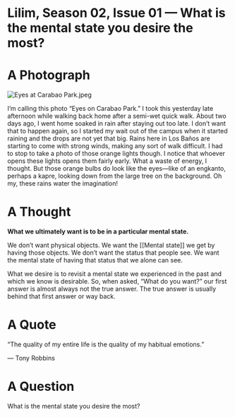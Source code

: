 # Lilim, Season 02, Issue 01 — What is the mental state you desire the most?

# A Photograph

![Eyes at Carabao Park.jpeg](Lilim,%20Season%2002,%20Issue%2001%20%E2%80%94%20What%20is%20the%20mental%20state%20you%20desire%20the%20most?.assets/Eyes%20at%20Carabao%20Park.jpeg)

I’m calling this photo “Eyes on Carabao Park.” I took this yesterday late afternoon while walking back home after a semi-wet quick walk. About two days ago, I went home soaked in rain after staying out too late. I don’t want that to happen again, so I started my wait out of the campus when it started raining and the drops are not yet that big. Rains here in Los Baños are starting to come with strong winds, making any sort of walk difficult. I had to stop to take a photo of those orange lights though. I notice that whoever opens these lights opens them fairly early. What a waste of energy, I thought. But those orange bulbs do look like the eyes—like of an engkanto, perhaps a kapre, looking down from the large tree on the background. Oh my, these rains water the imagination!

# A Thought

**What we ultimately want is to be in a particular mental state.**

We don’t want physical objects. We want the [[Mental state]] we get by having those objects. We don’t want the status that people see. We want the mental state of having that status that we alone can see.

What we desire is to revisit a mental state we experienced in the past and which we know is desirable. So, when asked, “What do you want?” our first answer is almost always not the true answer. The true answer is usually behind that first answer or way back.

# A Quote

“The quality of my entire life is the quality of my habitual emotions.”

— Tony Robbins

# A Question

What is the mental state you desire the most?

